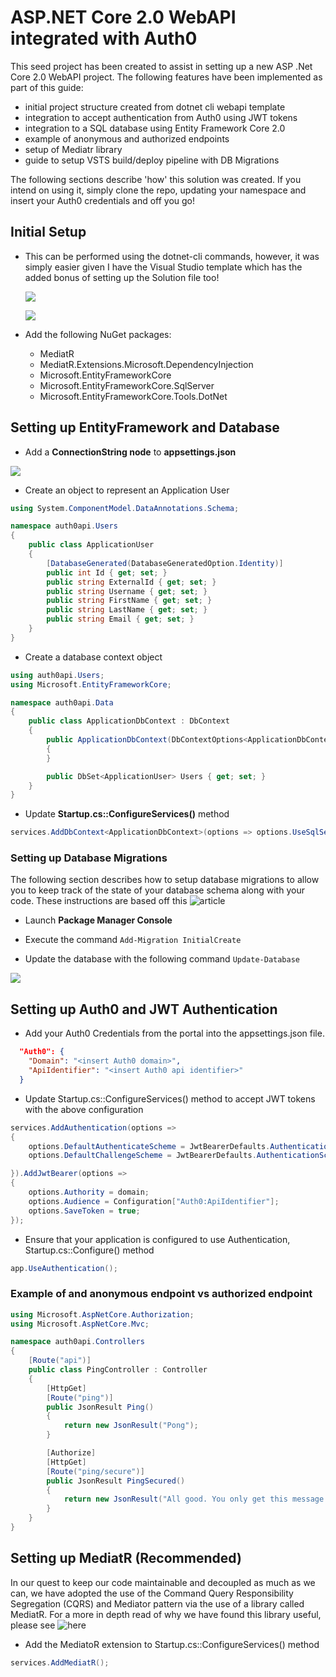 # ASP.NET Core 2.0 WebAPI integrated with Auth0

This seed project has been created to assist in setting up a new ASP .Net Core 2.0 WebAPI project. The following features have been implemented as part of this guide:

- initial project structure created from dotnet cli webapi template
- integration to accept authentication from Auth0 using JWT tokens
- integration to a SQL database using Entity Framework Core 2.0
- example of anonymous and authorized endpoints
- setup of Mediatr library
- guide to setup VSTS build/deploy pipeline with DB Migrations

The following sections describe 'how' this solution was created. If you intend on using it, simply clone the repo, updating your namespace and insert your Auth0 credentials and off you go!

## Initial Setup

* This can be performed using the dotnet-cli commands, however, it was simply easier given I have the Visual Studio template which has the added bonus of setting up the Solution file too!

  ![](createproject.PNG)
  
  ![](createprojectwebapi.PNG)

* Add the following NuGet packages:
  - MediatR
  - MediatR.Extensions.Microsoft.DependencyInjection
  - Microsoft.EntityFrameworkCore
  - Microsoft.EntityFrameworkCore.SqlServer
  - Microsoft.EntityFrameworkCore.Tools.DotNet
  
## Setting up EntityFramework and Database

* Add a **ConnectionString node** to **appsettings.json**

![](createproject.PNG)

* Create an object to represent an Application User

```cs
using System.ComponentModel.DataAnnotations.Schema;

namespace auth0api.Users
{
    public class ApplicationUser
    {
        [DatabaseGenerated(DatabaseGeneratedOption.Identity)]
        public int Id { get; set; }
        public string ExternalId { get; set; }
        public string Username { get; set; }
        public string FirstName { get; set; }
        public string LastName { get; set; }
        public string Email { get; set; }
    }
}
```

* Create a database context object

```cs
using auth0api.Users;
using Microsoft.EntityFrameworkCore;

namespace auth0api.Data
{
    public class ApplicationDbContext : DbContext
    {
        public ApplicationDbContext(DbContextOptions<ApplicationDbContext> options) : base(options)
        {
        }

        public DbSet<ApplicationUser> Users { get; set; }
    }
}

```

* Update **Startup.cs::ConfigureServices()** method

```cs
services.AddDbContext<ApplicationDbContext>(options => options.UseSqlServer(Configuration.GetConnectionString("DefaultConnection")));
```

### Setting up Database Migrations

The following section describes how to setup database migrations to allow you to keep track of the state of your database schema along with your code. These instructions are based off this ![article](https://docs.microsoft.com/en-us/ef/core/get-started/aspnetcore/new-db)

* Launch **Package Manager Console**

* Execute the command `Add-Migration InitialCreate`

* Update the database with the following command `Update-Database`

![](pmc.PNG)

## Setting up Auth0 and JWT Authentication

* Add your Auth0 Credentials from the portal into the appsettings.json file.

```json
  "Auth0": {
    "Domain": "<insert Auth0 domain>",
    "ApiIdentifier": "<insert Auth0 api identifier>"
  }
```

* Update Startup.cs::ConfigureServices() method to accept JWT tokens with the above configuration

```cs
services.AddAuthentication(options =>
{
    options.DefaultAuthenticateScheme = JwtBearerDefaults.AuthenticationScheme;
    options.DefaultChallengeScheme = JwtBearerDefaults.AuthenticationScheme;

}).AddJwtBearer(options =>
{
    options.Authority = domain;
    options.Audience = Configuration["Auth0:ApiIdentifier"];
    options.SaveToken = true;
});
```

* Ensure that your application is configured to use Authentication, Startup.cs::Configure() method

```cs
app.UseAuthentication();
```

### Example of and anonymous endpoint vs authorized endpoint

```cs
using Microsoft.AspNetCore.Authorization;
using Microsoft.AspNetCore.Mvc;

namespace auth0api.Controllers
{
    [Route("api")]
    public class PingController : Controller
    {
        [HttpGet]
        [Route("ping")]
        public JsonResult Ping()
        {
            return new JsonResult("Pong");
        }

        [Authorize]
        [HttpGet]
        [Route("ping/secure")]
        public JsonResult PingSecured()
        {
            return new JsonResult("All good. You only get this message if you are authenticated.");
        }
    }
}
```

## Setting up MediatR (Recommended)

In our quest to keep our code maintainable and decoupled as much as we can, we have adopted the use of the Command Query Responsibility Segregation (CQRS) and Mediator pattern via the use of a library called MediatR. For a more in depth read of why we have found this library useful, please see ![here](https://lostechies.com/jimmybogard/2014/09/09/tackling-cross-cutting-concerns-with-a-mediator-pipeline/)

* Add the MediatoR extension to Startup.cs::ConfigureServices() method

```cs
services.AddMediatR();
```

